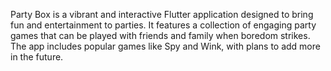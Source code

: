 Party Box is a vibrant and interactive Flutter application designed to bring fun and entertainment to parties. It features a collection of engaging party games that can be played with friends and family when boredom strikes. The app includes popular games like Spy and Wink, with plans to add more in the future.
